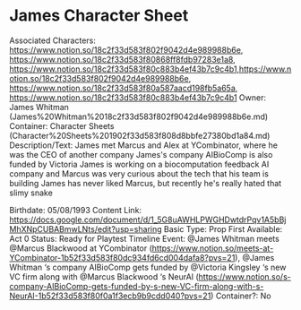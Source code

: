 # James Character Sheet

Associated Characters: https://www.notion.so/18c2f33d583f802f9042d4e989988b6e, https://www.notion.so/18c2f33d583f80868ff8fdb97283e1a8, https://www.notion.so/18c2f33d583f80c883b4ef43b7c9c4b1,https://www.notion.so/18c2f33d583f802f9042d4e989988b6e, https://www.notion.so/18c2f33d583f80a587aacd198fb5a65a, https://www.notion.so/18c2f33d583f80c883b4ef43b7c9c4b1
Owner: James Whitman (James%20Whitman%2018c2f33d583f802f9042d4e989988b6e.md)
Container: Character Sheets (Character%20Sheets%201902f33d583f808d8bbfe27380bd1a84.md)
Description/Text: James met Marcus and Alex at YCombinator, where he was the CEO of another company
James's company AIBioComp is also funded by Victoria
James is working on a biocomputation feedback AI company and Marcus was very curious about the tech that his team is building
James has never liked Marcus, but recently he's really hated that slimy snake

Birthdate: 05/08/1993
Content Link: https://docs.google.com/document/d/1_5G8uAWHLPWGHDwtdrPqv1A5bBjMhXNpCUBABmwLNts/edit?usp=sharing
Basic Type: Prop
First Available: Act 0
Status: Ready for Playtest
Timeline Event: @James Whitman meets @Marcus Blackwood at YCombinator (https://www.notion.so/meets-at-YCombinator-1b52f33d583f80dc934fd6cd004dafa8?pvs=21), @James Whitman ‘s company AIBioComp gets funded by @Victoria Kingsley ‘s new VC firm along with @Marcus Blackwood ‘s NeurAI (https://www.notion.so/s-company-AIBioComp-gets-funded-by-s-new-VC-firm-along-with-s-NeurAI-1b52f33d583f80f0a1f3ecb9b9cdd040?pvs=21)
Container?: No